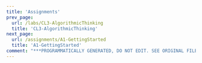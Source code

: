 ```yaml
---
title: 'Assignments'
prev_page:
  url: /labs/CL3-AlgorithmicThinking
  title: 'CL3-AlgorithmicThinking'
next_page:
  url: /assignments/A1-GettingStarted
  title: 'A1-GettingStarted'
comment: "***PROGRAMMATICALLY GENERATED, DO NOT EDIT. SEE ORIGINAL FILES IN /content***"
---
```

